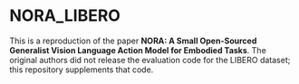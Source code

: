# NORA_LIBERO

This is a reproduction of the paper **NORA: A Small Open-Sourced Generalist Vision Language Action Model for Embodied Tasks**. The original authors did not release the evaluation code for the LIBERO dataset; this repository supplements that code.
